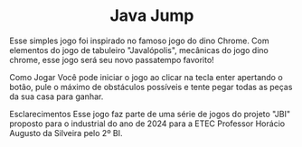 <h1 style='text-align:center'>Java Jump</h1>
Esse simples jogo foi inspirado no famoso jogo do dino Chrome.
Com elementos do jogo de tabuleiro "Javalópolis", mecânicas do jogo dino chrome, esse jogo será seu novo passatempo favorito!

Como Jogar
Você pode iniciar o jogo ao clicar na tecla enter apertando o botão, pule o máximo de obstáculos possíveis e tente pegar todas as peças da sua casa para ganhar.

Esclarecimentos
Esse jogo faz parte de uma série de jogos do projeto "JBI" proposto para o industrial do ano de 2024 para a ETEC Professor Horácio Augusto da Silveira pelo 2º BI.
